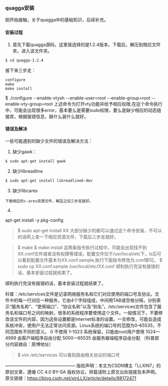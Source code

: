 ### quagga安装
刚开始接触，关于quagga中的基础知识，后续补充。

#### 安装过程
1. 首先下载quagga源码，这里我选择的是1.2.4版本。下载后，解压到相应文件夹，进入该文件夹。

```
$ cd quagga-1.2.4
```

接下来三步走：
```
configure
make
make install
```

$ ./configure --enable-vtysh --enable-user=root --enable-group=root --enable-vty-group=root
上述命令为打开vty功能并给予相应权限,在这个命令执行中，可能会出现很多error，基本要么是需要sudo权限，要么是缺少相应的动态链接库，根据报错信息，缺什么装什么就好。

#### 错误及解决
一些可能遇到的缺少文件的错误及解决方法：
1. 缺少gawk：

```
$ sudo apt-get install gawk
```

2. 缺少libreadline

```
$ sudo apt-get install libreadline6-dev
```

3. 缺少libcares
```
下载相应的c-ares资源文件，解压之后三步走就好。
```
4.
apt-get install -y pkg-config


>$ sudo apt-get install XX
大部分缺少的都可以通过这个命令安装，不可以的话网上查一下相应资源文件，下载后三步走就好。

>$ make
$ make install
这两条指令执行过程中，可能会出现找不到XX.conf文件或者没有权限等错误，配置文件位于/usr/local/etc下，ls后可以看到配置文件基本为XX.conf.sample,执行下面指令修改为.conf即可。
$ sudo cp XX.conf.sample /usr/local/etc/XX.conf
顺利执行完没有报错的话，基本安装过程就结束了。


顺利执行完没有报错的话，基本安装过程就结束了。

科普：/etc/services文件是记录网络服务名和它们对应使用的端口号及协议。文件中的每一行对应一种服务，它由4个字段组成，中间用TAB或空格分隔，分别表示“服务名称”、“使用端口”、“协议名称”以及“别名”。/etc/services文件包含了服务名和端口号之间的映射，很多的系统程序要使用这个文件。一般情况下，不要修改该文件的内容，因为这些设置都是Internet标准的设置。一旦修改，可能会造成系统冲突，使用户无法正常访问资源。Linux系统的端口号的范围为0–65535，不同范围有不同的意义。
0 不使用
1–1023 系统保留，只能由root用户使用
1024—4999 由客户端程序自由分配
5000—65535 由服务器端程序自由分配
（科普部分内容摘自：原博地址）

>$ vim /etc/services
可以看到路由相关协议的端口号





————————————————
版权声明：本文为CSDN博主「LLXIN7」的原创文章，遵循 CC 4.0 BY-SA 版权协议，转载请附上原文出处链接及本声明。
原文链接：https://blog.csdn.net/xinLLX/article/details/88172471
